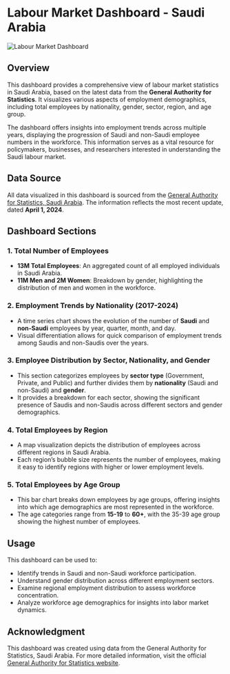 # Labour Market Dashboard - Saudi Arabia

![Labour Market Dashboard](images/Labour_Market_Statistics.png)

## Overview
This dashboard provides a comprehensive view of labour market statistics in Saudi Arabia, based on the latest data from the **General Authority for Statistics**. It visualizes various aspects of employment demographics, including total employees by nationality, gender, sector, region, and age group. 

The dashboard offers insights into employment trends across multiple years, displaying the progression of Saudi and non-Saudi employee numbers in the workforce. This information serves as a vital resource for policymakers, businesses, and researchers interested in understanding the Saudi labour market.

## Data Source
All data visualized in this dashboard is sourced from the [General Authority for Statistics, Saudi Arabia](https://www.stats.gov.sa/en/814). The information reflects the most recent update, dated **April 1, 2024**.

## Dashboard Sections

### 1. Total Number of Employees
- **13M Total Employees**: An aggregated count of all employed individuals in Saudi Arabia.
- **11M Men and 2M Women**: Breakdown by gender, highlighting the distribution of men and women in the workforce.

### 2. Employment Trends by Nationality (2017-2024)
- A time series chart shows the evolution of the number of **Saudi** and **non-Saudi** employees by year, quarter, month, and day.
- Visual differentiation allows for quick comparison of employment trends among Saudis and non-Saudis over the years.

### 3. Employee Distribution by Sector, Nationality, and Gender
- This section categorizes employees by **sector type** (Government, Private, and Public) and further divides them by **nationality** (Saudi and non-Saudi) and **gender**.
- It provides a breakdown for each sector, showing the significant presence of Saudis and non-Saudis across different sectors and gender demographics.

### 4. Total Employees by Region
- A map visualization depicts the distribution of employees across different regions in Saudi Arabia.
- Each region’s bubble size represents the number of employees, making it easy to identify regions with higher or lower employment levels.

### 5. Total Employees by Age Group
- This bar chart breaks down employees by age groups, offering insights into which age demographics are most represented in the workforce.
- The age categories range from **15-19** to **60+**, with the 35-39 age group showing the highest number of employees.

## Usage
This dashboard can be used to:
- Identify trends in Saudi and non-Saudi workforce participation.
- Understand gender distribution across different employment sectors.
- Examine regional employment distribution to assess workforce concentration.
- Analyze workforce age demographics for insights into labor market dynamics.

## Acknowledgment
This dashboard was created using data from the General Authority for Statistics, Saudi Arabia. For more detailed information, visit the official [General Authority for Statistics website](https://www.stats.gov.sa/en/814).

